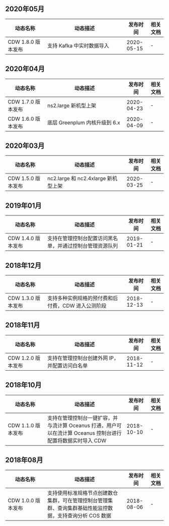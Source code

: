 ##  2020年05月
<table>
<thead>
<tr>
<th width="25%">动态名称</th>
<th width="50%">动态描述</th>
<th width="15%">发布时间</th>
<th width="10%">相关文档</th>
</tr>
</thead>
<tbody>
<tr>
<td>CDW 1.8.0 版本发布</td>
<td>支持 Kafka 中实时数据导入</td>
<td>2020-05-15  </td>
<td>-
</td>
</tr>
</tbody></table>

##  2020年04月
<table>
<thead>
<tr>
<th width="25%">动态名称</th>
<th width="50%">动态描述</th>
<th width="15%">发布时间</th>
<th width="10%">相关文档</th>
</tr>
</thead>
<tbody>
<tr>
<td>CDW 1.7.0 版本发布</td>
<td>ns2.large 新机型上架</td>
<td>2020-04-23  </td>
<td>-
</td>
</tr>
<tr>
<td>CDW 1.6.0 版本发布</td>
<td>底层 Greenplum 内核升级到 6.x</td>
<td>2020-04-09  </td>
<td>-
</td>
</tr>
</tbody></table>


##  2020年03月

<table>
<thead>
<tr>
<th width="25%">动态名称</th>
<th width="50%">动态描述</th>
<th width="15%">发布时间</th>
<th width="10%">相关文档</th>
</tr>
</thead>
<tbody><tr>
<td>CDW 1.5.0 版本发布</td>
<td>nc2.large 和 nc2.4xlarge 新机型上架</td>
<td>2020-03-25 </td>
<td>-
</td>
</tr>
</tbody></table>

## 2019年01月

<table>
<thead>
<tr>
<th width="25%">动态名称</th>
<th width="50%">动态描述</th>
<th width="15%">发布时间</th>
<th width="10%">相关文档</th>
</tr>
</thead>
<tbody><tr>
<td>CDW 1.4.0 版本发布</td>
<td>支持在管理控制台配置访问黑名单，并通过控制台管理资源队列</td>
<td>2019-01-21 </td>
<td>-
</td>
</tr>
</tbody></table>


## 2018年12月

<table>
<thead>
<tr>
<th width="25%">动态名称</th>
<th width="50%">动态描述</th>
<th width="15%">发布时间</th>
<th width="10%">相关文档</th>
</tr>
</thead>
<tbody><tr>
<td>CDW 1.3.0 版本发布</td>
<td>支持多种实例规格的预付费和后付费，CDW 进入公测阶段</td>
<td>2018-12-13 </td>
<td>-
</td>
</tr>
</tbody></table>

## 2018年11月

<table>
<thead>
<tr>
<th width="25%">动态名称</th>
<th width="50%">动态描述</th>
<th width="15%">发布时间</th>
<th width="10%">相关文档</th>
</tr>
</thead>
<tbody><tr>
<td>CDW 1.2.0 版本发布</td>
<td>支持在管理控制台创建外网 IP，并配置访问白名单</td>
<td>2018-11-12 </td>
<td>-
</td>
</tr>
</tbody></table>

## 2018年10月

<table>
<thead>
<tr>
<th width="25%">动态名称</th>
<th width="50%">动态描述</th>
<th width="15%">发布时间</th>
<th width="10%">相关文档</th>
</tr>
</thead>
<tbody><tr>
<td>CDW 1.1.0 版本发布</td>
<td>支持在管理控制台一键扩容，并与流计算 Oceanus 打通，用户可以在流计算 Oceanus 控制台进行配置将数据实时导入 CDW</td>
<td>2018-10-10 </td>
<td>-
</td>
</tr>
</tbody></table>

## 2018年08月 

<table>
<thead>
<tr>
<th width="25%">动态名称</th>
<th width="50%">动态描述</th>
<th width="15%">发布时间</th>
<th width="10%">相关文档</th>
</tr>
</thead>
<tbody><tr>
<td>CDW 1.0.0 版本发布</td>
<td>支持使用标准规格节点创建数仓集群，可在管理控制台管理集群、查询集群基础性能监控数据，支持查询分析 COS 数据</td>
<td>2018-08-06 </td>
<td>-
</td>
</tr>
</tbody></table>

